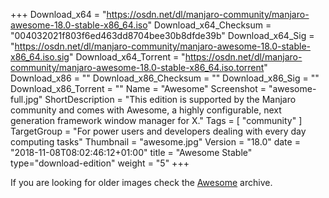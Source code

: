 +++
Download_x64 = "https://osdn.net/dl/manjaro-community/manjaro-awesome-18.0-stable-x86_64.iso"
Download_x64_Checksum = "004032021f803f6ed463dd8704bee30b8dfde39b"
Download_x64_Sig = "https://osdn.net/dl/manjaro-community/manjaro-awesome-18.0-stable-x86_64.iso.sig"
Download_x64_Torrent = "https://osdn.net/dl/manjaro-community/manjaro-awesome-18.0-stable-x86_64.iso.torrent"
Download_x86 = ""
Download_x86_Checksum = ""
Download_x86_Sig = ""
Download_x86_Torrent = ""
Name = "Awesome"
Screenshot = "awesome-full.jpg"
ShortDescription = "This edition is supported by the Manjaro community and comes with Awesome, a highly configurable, next generation framework window manager for X."
Tags = [ "community" ]
TargetGroup = "For power users and developers dealing with every day computing tasks"
Thumbnail = "awesome.jpg"
Version = "18.0"
date = "2018-11-08T08:02:46:12+01:00"
title = "Awesome Stable"
type="download-edition"
weight = "5"
+++

If you are looking for older images check the [Awesome](https://osdn.net/projects/manjaro-community/storage/z_release_archive/awesome) archive.

